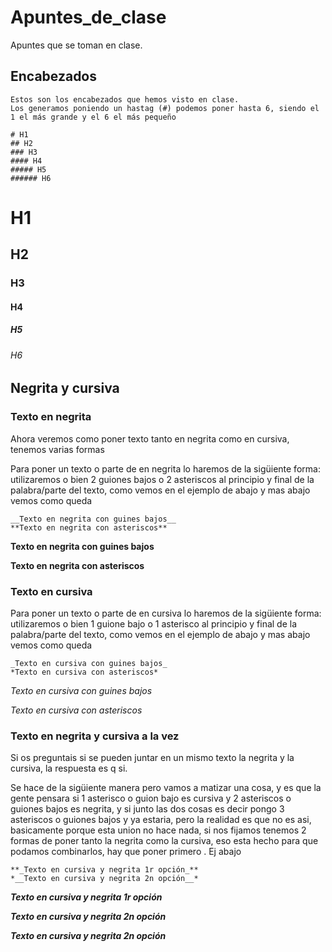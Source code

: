 # Apuntes_de_clase

Apuntes que se toman en clase.

## Encabezados

```
Estos son los encabezados que hemos visto en clase.
Los generamos poniendo un hastag (#) podemos poner hasta 6, siendo el 1 el más grande y el 6 el más pequeño

# H1
## H2
### H3
#### H4
##### H5
###### H6

```

# H1
## H2
### H3
#### H4
##### H5
###### H6


## Negrita y cursiva


### Texto en negrita 

Ahora veremos como poner texto tanto en negrita como en cursiva, tenemos varias formas

Para poner un texto o parte de en negrita lo haremos de la sigüiente forma: utilizaremos o bien 2 guiones bajos o 2 asteriscos al principio y final de la palabra/parte del texto, como vemos en el ejemplo de abajo y mas abajo vemos como queda

```
__Texto en negrita con guines bajos__
**Texto en negrita con asteriscos**
```

__Texto en negrita con guines bajos__

**Texto en negrita con asteriscos**


### Texto en cursiva

Para poner un texto o parte de en cursiva lo haremos de la sigüiente forma: utilizaremos o bien 1 guione bajo o 1 asterisco al principio y final de la palabra/parte del texto, como vemos en el ejemplo de abajo y mas abajo vemos como queda

```
_Texto en cursiva con guines bajos_
*Texto en cursiva con asteriscos*
```

_Texto en cursiva con guines bajos_

*Texto en cursiva con asteriscos*


### Texto en negrita y cursiva a la vez

Si os preguntais si se pueden juntar en un mismo texto la negrita y la cursiva, la respuesta es q si.

Se hace de la sigüiente manera pero vamos a matizar una cosa, y es que la gente pensara si 1 asterisco o guion bajo es cursiva y 2 asteriscos o guiones bajos es negrita, y si junto las dos cosas es decir pongo 3 asteriscos o guiones bajos y ya estaria, pero la realidad es que no es asi, basicamente porque esta union no hace nada, si nos fijamos tenemos 2 formas de poner tanto la negrita como la cursiva, eso esta hecho para que podamos combinarlos, hay que poner primero . Ej abajo

```
**_Texto en cursiva y negrita 1r opción_**
*__Texto en cursiva y negrita 2n opción__*
```

**_Texto en cursiva y negrita 1r opción_**

*__Texto en cursiva y negrita 2n opción__*

__*Texto en cursiva y negrita 2n opción*__